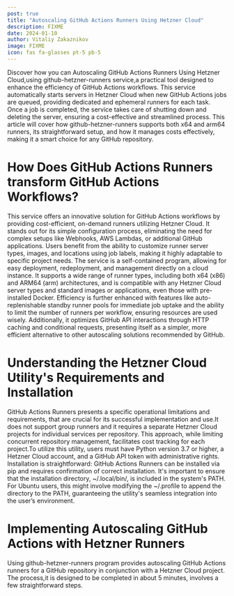 ```yaml
---
post: true
title: "Autoscaling GitHub Actions Runners Using Hetzner Cloud"
description: FIXME
date: 2024-01-10
author: Vitaliy Zakaznikov
image: FIXME
icon: fas fa-glasses pt-5 pb-5
---
```


Discover how you can Autoscaling GitHub Actions Runners Using Hetzner Cloud,using github-hetzner-runners service,a practical tool designed to enhance the efficiency of GitHub Actions workflows. This service automatically starts servers in Hetzner Cloud when new GitHub Actions jobs are queued, providing dedicated and ephemeral runners for each task. Once a job is completed, the service takes care of shutting down and deleting the server, ensuring a cost-effective and streamlined process. This article will cover how github-hetzner-runners supports both x64 and arm64 runners, its straightforward setup, and how it manages costs effectively, making it a smart choice for any GitHub repository.


# How Does GitHub Actions Runners transform GitHub Actions Workflows?

This service offers an innovative solution for GitHub Actions workflows by providing cost-efficient, on-demand runners utilizing Hetzner Cloud. It stands out for its simple configuration process, eliminating the need for complex setups like Webhooks, AWS Lambdas, or additional GitHub applications. Users benefit from the ability to customize runner server types, images, and locations using job labels, making it highly adaptable to specific project needs. The service is a self-contained program, allowing for easy deployment, redeployment, and management directly on a cloud instance. It supports a wide range of runner types, including both x64 (x86) and ARM64 (arm) architectures, and is compatible with any Hetzner Cloud server types and standard images or applications, even those with pre-installed Docker. Efficiency is further enhanced with features like auto-replenishable standby runner pools for immediate job uptake and the ability to limit the number of runners per workflow, ensuring resources are used wisely. Additionally, it optimizes GitHub API interactions through HTTP caching and conditional requests, presenting itself as a simpler, more efficient alternative to other autoscaling solutions recommended by GitHub.


# Understanding the Hetzner Cloud Utility's Requirements and Installation

GitHub Actions Runners presents a specific operational limitations and requirements, that are crucial for its successful implementation and use.It does not support group runners and it requires a separate Hetzner Cloud projects for individual services per repository. This approach, while limiting concurrent repository management, facilitates cost tracking for each project.To utilize this utility, users must have Python version 3.7 or higher, a Hetzner Cloud account, and a GitHub API token with administrative rights. Installation is straightforward: GitHub Actions Runners can be installed via pip and requires confirmation of correct installation. It's important to ensure that the  installation directory, ~/.local/bin/, is included in the system's PATH. For Ubuntu users, this might involve modifying the ~/.profile to append the directory to the PATH, guaranteeing the utility's seamless integration into the user’s environment.


# Implementing Autoscaling GitHub Actions with Hetzner Runners

Using github-hetzner-runners program provides autoscaling GitHub Actions runners for a GitHub repository in conjunction with a Hetzner Cloud project. The process,it is designed to be completed in about 5 minutes, involves a few straightforward steps.

